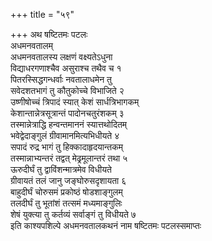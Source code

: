 +++
title = "५९"

+++
अथ षष्टितमः पटलः  
अधमनवतालम्  
अधमनवतालस्य लक्षणं वक्ष्यतेऽधुना  
विद्याधरगणाश्चैव असुराश्च तथैव च १  
पितरस्सिद्धगन्धर्वाः नवतालाधमेन तु  
सवेदशतभागं तु कौतुकोच्चे विभाजिते २  
उष्णीषोच्चं त्रिपादं स्यात् केशं सार्धत्रिभागकम्  
केशान्तान्नेत्रसूत्रान्तं पादोनचतुरंशकम् ३  
तस्मान्नेत्राद्धि हन्वन्तमाननं स्यात्तथोदितम्  
भवेद्वेदाङ्गुलं ग्रीवामानमित्यभिधीयते ४  
सपादं रुद्र भागं तु हिक्कादाहृदयान्तकम्  
तस्मान्नाभ्यन्तरं तद्वत् मेढ्रमूलान्तरं तथा ५  
ऊरुदीर्घं तु द्वाविंशन्मात्रमेव विधीयते  
ग्रीवायतं तलं जानु जङ्घोरुसदृशायता ६  
बाहुदीर्घं चोरुसमं प्रकोष्ठं षोडशाङ्गुलम्  
तलदीर्घं तु भूतांशं तत्समं मध्यमाङ्गुलिः  
शेषं युक्त्या तु कर्तव्यं सर्वाङ्गं तु विधीयते ७  
इति काश्यपशिल्पे अधमनवतालकथनं नाम षष्टितमः पटलस्समाप्तः  
   
